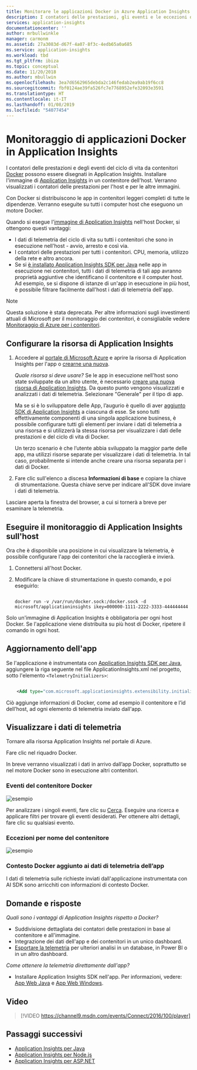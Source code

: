 ```yaml
---
title: Monitorare le applicazioni Docker in Azure Application Insights | Microsoft Docs
description: I contatori delle prestazioni, gli eventi e le eccezioni di Docker possono essere visualizzati in Application Insights, insieme ai dati di telemetria dalle app nei contenitori.
services: application-insights
documentationcenter: ''
author: mrbullwinkle
manager: carmonm
ms.assetid: 27a3083d-d67f-4a07-8f3c-4edb65a0a685
ms.service: application-insights
ms.workload: tbd
ms.tgt_pltfrm: ibiza
ms.topic: conceptual
ms.date: 11/20/2018
ms.author: mbullwin
ms.openlocfilehash: 3ea7d6562965debda2c146fedab2ea9ab19f6cc8
ms.sourcegitcommit: fbf0124ae39fa526fc7e7768952efe32093e3591
ms.translationtype: HT
ms.contentlocale: it-IT
ms.lasthandoff: 01/08/2019
ms.locfileid: "54077454"
---
```

# <a name="monitor-docker-applications-in-application-insights"></a>Monitoraggio di applicazioni Docker in Application Insights

I contatori delle prestazioni e degli eventi del ciclo di vita da contenitori [Docker](https://www.docker.com/) possono essere disegnati in Application Insights. Installare l'immagine di [Application Insights](https://hub.docker.com/r/microsoft/applicationinsights/) in un contenitore dell'host. Verranno visualizzati i contatori delle prestazioni per l'host e per le altre immagini.

Con Docker si distribuiscono le app in contenitori leggeri completi di tutte le dipendenze. Verranno eseguite su tutti i computer host che eseguono un motore Docker.

Quando si esegue l'[immagine di Application Insights](https://hub.docker.com/r/microsoft/applicationinsights/) nell'host Docker, si ottengono questi vantaggi:

* I dati di telemetria del ciclo di vita su tutti i contenitori che sono in esecuzione nell'host - avvio, arresto e così via.
* I contatori delle prestazioni per tutti i contenitori. CPU, memoria, utilizzo della rete e altro ancora.
* Se si [è installato Application Insights SDK per Java](../../azure-monitor/app/java-live.md) nelle app in esecuzione nei contenitori, tutti i dati di telemetria di tali app avranno proprietà aggiuntive che identificano il contenitore e il computer host. Ad esempio, se si dispone di istanze di un'app in esecuzione in più host, è possibile filtrare facilmente dall'host i dati di telemetria dell'app.

> [!NOTE]
> Questa soluzione è stata deprecata. Per altre informazioni sugli investimenti attuali di Microsoft per il monitoraggio dei contenitori, è consigliabile vedere [Monitoraggio di Azure per i contenitori](https://docs.microsoft.com/azure/azure-monitor/insights/container-insights-overview).

## <a name="set-up-your-application-insights-resource"></a>Configurare la risorsa di Application Insights

1. Accedere al [portale di Microsoft Azure](https://azure.com) e aprire la risorsa di Application Insights per l'app o [crearne una nuova](../../azure-monitor/app/create-new-resource.md ). 
   
    *Quale risorsa si deve usare?* Se le app in esecuzione nell'host sono state sviluppate da un altro utente, è necessario [creare una nuova risorsa di Application Insights](../../azure-monitor/app/create-new-resource.md ). Da questo punto vengono visualizzati e analizzati i dati di telemetria. Selezionare "Generale" per il tipo di app.
   
    Ma se si è lo sviluppatore delle App, l’augurio è quello di aver [aggiunto SDK di Application Insights](../../azure-monitor/app/java-live.md) a ciascuna di esse. Se sono tutti effettivamente componenti di una singola applicazione business, è possibile configurare tutti gli elementi per inviare i dati di telemetria a una risorsa e si utilizzerà la stessa risorsa per visualizzare i dati delle prestazioni e del ciclo di vita di Docker. 
   
    Un terzo scenario è che l’utente abbia sviluppato la maggior parte delle app, ma utilizzi risorse separate per visualizzare i dati di telemetria. In tal caso, probabilmente si intende anche creare una risorsa separata per i dati di Docker.

2. Fare clic sull'elenco a discesa **Informazioni di base** e copiare la chiave di strumentazione. Questa chiave serve per indicare all'SDK dove inviare i dati di telemetria.

Lasciare aperta la finestra del browser, a cui si tornerà a breve per esaminare la telemetria.

## <a name="run-the-application-insights-monitor-on-your-host"></a>Eseguire il monitoraggio di Application Insights sull'host

Ora che è disponibile una posizione in cui visualizzare la telemetria, è possibile configurare l'app dei contenitori che la raccoglierà e invierà.

1. Connettersi all'host Docker.
2. Modificare la chiave di strumentazione in questo comando, e poi eseguirlo:
   
   ```
   
   docker run -v /var/run/docker.sock:/docker.sock -d microsoft/applicationinsights ikey=000000-1111-2222-3333-444444444
   ```

Solo un'immagine di Application Insights è obbligatoria per ogni host Docker. Se l'applicazione viene distribuita su più host di Docker, ripetere il comando in ogni host.

## <a name="update-your-app"></a>Aggiornamento dell'app
Se l'applicazione è instrumentata con [Application Insights SDK per Java](../../azure-monitor/app/java-get-started.md), aggiungere la riga seguente nel file ApplicationInsights.xml nel progetto, sotto l'elemento `<TelemetryInitializers>`:

```xml

    <Add type="com.microsoft.applicationinsights.extensibility.initializer.docker.DockerContextInitializer"/> 
```

Ciò aggiunge informazioni di Docker, come ad esempio il contenitore e l’id dell’host, ad ogni elemento di telemetria inviato dall'app.

## <a name="view-your-telemetry"></a>Visualizzare i dati di telemetria
Tornare alla risorsa Application Insights nel portale di Azure.

Fare clic nel riquadro Docker.

In breve verranno visualizzati i dati in arrivo dall’app Docker, soprattutto se nel motore Docker sono in esecuzione altri contenitori.

### <a name="docker-container-events"></a>Eventi del contenitore Docker
![esempio](./media/docker/13.png)

Per analizzare i singoli eventi, fare clic su [Cerca](../../azure-monitor/app/diagnostic-search.md). Eseguire una ricerca e applicare filtri per trovare gli eventi desiderati. Per ottenere altri dettagli, fare clic su qualsiasi evento.

### <a name="exceptions-by-container-name"></a>Eccezioni per nome del contenitore
![esempio](./media/docker/14.png)

### <a name="docker-context-added-to-app-telemetry"></a>Contesto Docker aggiunto ai dati di telemetria dell’app
I dati di telemetria sulle richieste inviati dall'applicazione instrumentata con AI SDK sono arricchiti con informazioni di contesto Docker.

## <a name="q--a"></a>Domande e risposte
*Quali sono i vantaggi di Application Insights rispetto a Docker?*

* Suddivisione dettagliata dei contatori delle prestazioni in base al contenitore e all'immagine.
* Integrazione dei dati dell'app e dei contenitori in un unico dashboard.
* [Esportare la telemetria](export-telemetry.md) per ulteriori analisi in un database, in Power BI o in un altro dashboard.

*Come ottenere la telemetria direttamente dall'app?*

* Installare Application Insights SDK nell'app. Per informazioni, vedere: [App Web Java](../../azure-monitor/app/java-get-started.md) e [App Web Windows](../../azure-monitor/app/asp-net.md).

## <a name="video"></a>Video

> [!VIDEO https://channel9.msdn.com/events/Connect/2016/100/player]

## <a name="next-steps"></a>Passaggi successivi

* [Application Insights per Java](../../azure-monitor/app/java-get-started.md)
* [Application Insights per Node.js](../../azure-monitor/app/nodejs.md)
* [Application Insights per ASP.NET](../../azure-monitor/app/asp-net.md)
